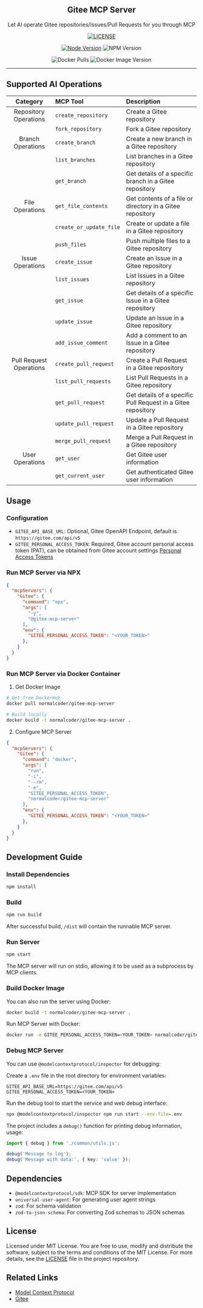 <div align="center">
<h2>Gitee MCP Server</h2>
<p align="center">Let AI operate Gitee repositories/Issues/Pull Requests for you through MCP</p>

[![LICENSE](https://img.shields.io/badge/license-MIT-blue.svg)](./LICENSE)

[![Node Version](https://img.shields.io/badge/node-%3E%3D22.12.0-brightgreen.svg)](./package.json)
![NPM Version](https://img.shields.io/npm/v/gitee-mcp-server)

![Docker Pulls](https://img.shields.io/docker/pulls/normalcoder/gitee-mcp-server)
![Docker Image Version](https://img.shields.io/docker/v/normalcoder/gitee-mcp-server)
</div>

---

## Supported AI Operations

| Category | MCP Tool | Description |
|:----:|:----|:----|
| Repository Operations | `create_repository` | Create a Gitee repository | 
| | `fork_repository` | Fork a Gitee repository | 
| Branch Operations | `create_branch` | Create a new branch in a Gitee repository | 
| | `list_branches` | List branches in a Gitee repository | 
| | `get_branch` | Get details of a specific branch in a Gitee repository | 
| File Operations | `get_file_contents` | Get contents of a file or directory in a Gitee repository | 
| | `create_or_update_file` | Create or update a file in a Gitee repository | 
| | `push_files` | Push multiple files to a Gitee repository | 
| Issue Operations | `create_issue` | Create an Issue in a Gitee repository | 
| | `list_issues` | List Issues in a Gitee repository | 
| | `get_issue` | Get details of a specific Issue in a Gitee repository | 
| | `update_issue` | Update an Issue in a Gitee repository | 
| | `add_issue_comment` | Add a comment to an Issue in a Gitee repository | 
| Pull Request Operations | `create_pull_request` | Create a Pull Request in a Gitee repository | 
| | `list_pull_requests` | List Pull Requests in a Gitee repository | 
| | `get_pull_request` | Get details of a specific Pull Request in a Gitee repository | 
| | `update_pull_request` | Update a Pull Request in a Gitee repository | 
| | `merge_pull_request` | Merge a Pull Request in a Gitee repository | 
| User Operations | `get_user` | Get Gitee user information | 
| | `get_current_user` | Get authenticated Gitee user information | 


## Usage

### Configuration

- `GITEE_API_BASE_URL`: Optional, Gitee OpenAPI Endpoint, default is `https://gitee.com/api/v5`
- `GITEE_PERSONAL_ACCESS_TOKEN`: Required, Gitee account personal access token (PAT), can be obtained from Gitee account settings [Personal Access Tokens](https://gitee.com/profile/personal_access_tokens)


### Run MCP Server via NPX

```json
{
  "mcpServers": {
    "Gitee": {
      "command": "npx",
      "args": [
        "-y",
        "@gitee-mcp-server"
      ],
      "env": {
        "GITEE_PERSONAL_ACCESS_TOKEN": "<YOUR_TOKEN>"
      },
    }
  }
}
```

### Run MCP Server via Docker Container

1. Get Docker Image

```bash
# Get from DockerHub
docker pull normalcoder/gitee-mcp-server

# Build locally
docker build -t normalcoder/gitee-mcp-server .
```

2. Configure MCP Server

```json
{
  "mcpServers": {
    "Gitee": {
      "command": "docker",
      "args": [
        "run",
        "-i",
        "--rm",
        "-e",
        "GITEE_PERSONAL_ACCESS_TOKEN",
        "normalcoder/gitee-mcp-server"
      ],
      "env": {
        "GITEE_PERSONAL_ACCESS_TOKEN": "<YOUR_TOKEN>"
      },
    }
  }
}
```

## Development Guide

### Install Dependencies

```bash
npm install
```

### Build

```bash
npm run build
```

After successful build, `/dist` will contain the runnable MCP server.

### Run Server

```bash
npm start
```

The MCP server will run on stdio, allowing it to be used as a subprocess by MCP clients.

### Build Docker Image

You can also run the server using Docker:

```bash
docker build -t normalcoder/gitee-mcp-server .
```

Run MCP Server with Docker:

```bash
docker run -e GITEE_PERSONAL_ACCESS_TOKEN=<YOUR_TOKEN> normalcoder/gitee-mcp-server
```

### Debug MCP Server

You can use `@modelcontextprotocol/inspector` for debugging:

Create a `.env` file in the root directory for environment variables:

```.env
GITEE_API_BASE_URL=https://gitee.com/api/v5
GITEE_PERSONAL_ACCESS_TOKEN=<YOUR_TOKEN>
```

Run the debug tool to start the service and web debug interface:

```bash
npx @modelcontextprotocol/inspector npm run start --env-file=.env
```

The project includes a `debug()` function for printing debug information, usage:

```typescript
import { debug } from './common/utils.js';

debug('Message to log');
debug('Message with data:', { key: 'value' });
```

## Dependencies

- `@modelcontextprotocol/sdk`: MCP SDK for server implementation
- `universal-user-agent`: For generating user agent strings
- `zod`: For schema validation
- `zod-to-json-schema`: For converting Zod schemas to JSON schemas

## License

Licensed under MIT License. You are free to use, modify and distribute the software, subject to the terms and conditions of the MIT License. For more details, see the [LICENSE](./LICENSE) file in the project repository.

## Related Links

- [Model Context Protocol](https://modelcontextprotocol.io)
- [Gitee](https://gitee.com)